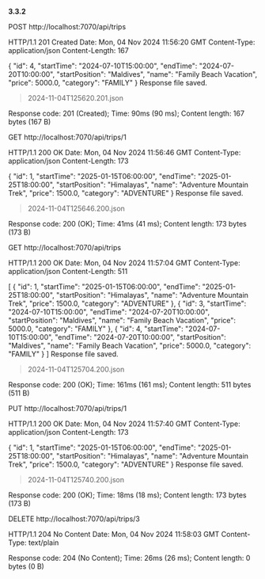 **3.3.2**

POST http://localhost:7070/api/trips

HTTP/1.1 201 Created
Date: Mon, 04 Nov 2024 11:56:20 GMT
Content-Type: application/json
Content-Length: 167

{
"id": 4,
"startTime": "2024-07-10T15:00:00",
"endTime": "2024-07-20T10:00:00",
"startPosition": "Maldives",
"name": "Family Beach Vacation",
"price": 5000.0,
"category": "FAMILY"
}
Response file saved.
> 2024-11-04T125620.201.json

Response code: 201 (Created); Time: 90ms (90 ms); Content length: 167 bytes (167 B)


GET http://localhost:7070/api/trips/1

HTTP/1.1 200 OK
Date: Mon, 04 Nov 2024 11:56:46 GMT
Content-Type: application/json
Content-Length: 173

{
"id": 1,
"startTime": "2025-01-15T06:00:00",
"endTime": "2025-01-25T18:00:00",
"startPosition": "Himalayas",
"name": "Adventure Mountain Trek",
"price": 1500.0,
"category": "ADVENTURE"
}
Response file saved.
> 2024-11-04T125646.200.json

Response code: 200 (OK); Time: 41ms (41 ms); Content length: 173 bytes (173 B)


GET http://localhost:7070/api/trips

HTTP/1.1 200 OK
Date: Mon, 04 Nov 2024 11:57:04 GMT
Content-Type: application/json
Content-Length: 511

[
{
"id": 1,
"startTime": "2025-01-15T06:00:00",
"endTime": "2025-01-25T18:00:00",
"startPosition": "Himalayas",
"name": "Adventure Mountain Trek",
"price": 1500.0,
"category": "ADVENTURE"
},
{
"id": 3,
"startTime": "2024-07-10T15:00:00",
"endTime": "2024-07-20T10:00:00",
"startPosition": "Maldives",
"name": "Family Beach Vacation",
"price": 5000.0,
"category": "FAMILY"
},
{
"id": 4,
"startTime": "2024-07-10T15:00:00",
"endTime": "2024-07-20T10:00:00",
"startPosition": "Maldives",
"name": "Family Beach Vacation",
"price": 5000.0,
"category": "FAMILY"
}
]
Response file saved.
> 2024-11-04T125704.200.json

Response code: 200 (OK); Time: 161ms (161 ms); Content length: 511 bytes (511 B)


PUT http://localhost:7070/api/trips/1

HTTP/1.1 200 OK
Date: Mon, 04 Nov 2024 11:57:40 GMT
Content-Type: application/json
Content-Length: 173

{
"id": 1,
"startTime": "2025-01-15T06:00:00",
"endTime": "2025-01-25T18:00:00",
"startPosition": "Himalayas",
"name": "Adventure Mountain Trek",
"price": 1500.0,
"category": "ADVENTURE"
}
Response file saved.
> 2024-11-04T125740.200.json

Response code: 200 (OK); Time: 18ms (18 ms); Content length: 173 bytes (173 B)


DELETE http://localhost:7070/api/trips/3

HTTP/1.1 204 No Content
Date: Mon, 04 Nov 2024 11:58:03 GMT
Content-Type: text/plain

<Response body is empty>

Response code: 204 (No Content); Time: 26ms (26 ms); Content length: 0 bytes (0 B)

